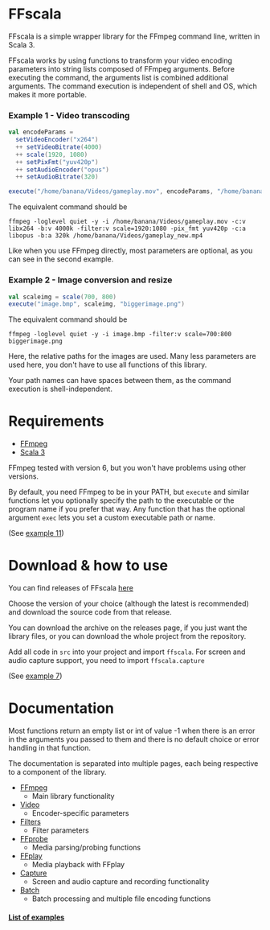 # FFscala

FFscala is a simple wrapper library for the FFmpeg command line, written in Scala 3.

FFscala works by using functions to transform your video encoding parameters into string lists composed of FFmpeg arguments. Before executing the command, the arguments list is combined additional arguments. The command execution is independent of shell and OS, which makes it more portable.

### Example 1 - Video transcoding
```scala
val encodeParams =
  setVideoEncoder("x264")
  ++ setVideoBitrate(4000)
  ++ scale(1920, 1080)
  ++ setPixFmt("yuv420p")
  ++ setAudioEncoder("opus")
  ++ setAudioBitrate(320)

execute("/home/banana/Videos/gameplay.mov", encodeParams, "/home/banana/Videos/gameplay.mp4")
```

The equivalent command should be
```
ffmpeg -loglevel quiet -y -i /home/banana/Videos/gameplay.mov -c:v libx264 -b:v 4000k -filter:v scale=1920:1080 -pix_fmt yuv420p -c:a libopus -b:a 320k /home/banana/Videos/gameplay_new.mp4
```
Like when you use FFmpeg directly, most parameters are optional, as you can see in the second example.

### Example 2 - Image conversion and resize
```scala
val scaleimg = scale(700, 800)
execute("image.bmp", scaleimg, "biggerimage.png")
```
The equivalent command should be
```
ffmpeg -loglevel quiet -y -i image.bmp -filter:v scale=700:800 biggerimage.png
```
Here, the relative paths for the images are used. Many less parameters are used here, you don't have to use all functions of this library.

Your path names can have spaces between them, as the command execution is shell-independent.

# Requirements

* [FFmpeg](https://ffmpeg.org/)
* [Scala 3](la-lang.org/)

FFmpeg tested with version 6, but you won't have problems using other versions.

By default, you need FFmpeg to be in your PATH, but ```execute``` and similar functions let you optionally specify the path to the executable or the program name if you prefer that way. Any function that has the optional argument ```exec``` lets you set a custom executable path or name.

(See [example 11](https://github.com/spacebanana420/ffscala/blob/main/docs/examples.md))

# Download & how to use

You can find releases of FFscala [here](https://github.com/spacebanana420/ffscala/releases)

Choose the version of your choice (although the latest is recommended) and download the source code from that release.

You can download the archive on the releases page, if you just want the library files, or you can download the whole project from the repository.

Add all code in ```src``` into your project and import ```ffscala```. For screen and audio capture support, you need to import ```ffscala.capture```

(See [example 7](https://github.com/spacebanana420/ffscala/blob/main/docs/examples.md))


# Documentation

Most functions return an empty list or int of value -1 when there is an error in the arguments you passed to them and there is no default choice or error handling in that function.

The documentation is separated into multiple pages, each being respective to a component of the library.

* [FFmpeg](https://github.com/spacebanana420/ffscala/blob/main/docs/ffmpeg.md)
  * Main library functionality
* [Video](https://github.com/spacebanana420/ffscala/blob/main/docs/video.md)
  * Encoder-specific parameters
* [Filters](https://github.com/spacebanana420/ffscala/blob/main/docs/filters.md)
  * Filter parameters
* [FFprobe](https://github.com/spacebanana420/ffscala/blob/main/docs/ffprobe.md)
  * Media parsing/probing functions
* [FFplay](https://github.com/spacebanana420/ffscala/blob/main/docs/ffplay.md)
  * Media playback with FFplay
* [Capture](https://github.com/spacebanana420/ffscala/blob/main/docs/capture.md)
  * Screen and audio capture and recording functionality
* [Batch](https://github.com/spacebanana420/ffscala/blob/main/docs/batch.md)
  * Batch processing and multiple file encoding functions

#### [List of examples](https://github.com/spacebanana420/ffscala/blob/main/docs/examples.md)
